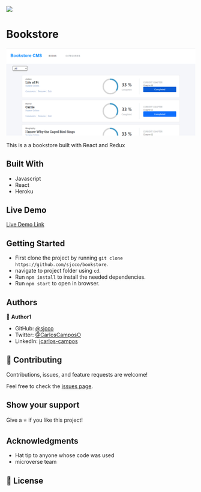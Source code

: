 ![](https://img.shields.io/badge/Microverse-blueviolet)

# Bookstore

![screenshot](./screenshot.png)

This is a a bookstore built with React and Redux

## Built With

- Javascript
- React
- Heroku

## Live Demo

[Live Demo Link](https://pioneer-atheneum.herokuapp.com/)


## Getting Started

- First clone the project by running `git clone https://github.com/sjcco/bookstore`.
- navigate to project folder using `cd`.
- Run `npm install` to install the needed dependencies.
- Run `npm start` to open in browser.

## Authors

👤 **Author1**

- GitHub: [@sjcco](https://github.com/githubhandle)
- Twitter: [@CarlosCamposO](https://twitter.com/twitterhandle)
- LinkedIn: [jcarlos-campos](https://linkedin.com/jcarlos-campos)


## 🤝 Contributing

Contributions, issues, and feature requests are welcome!

Feel free to check the [issues page](http://github.com/sjcco/bookstore/issues/).

## Show your support

Give a ⭐️ if you like this project!

## Acknowledgments

- Hat tip to anyone whose code was used
- microverse team

## 📝 License
